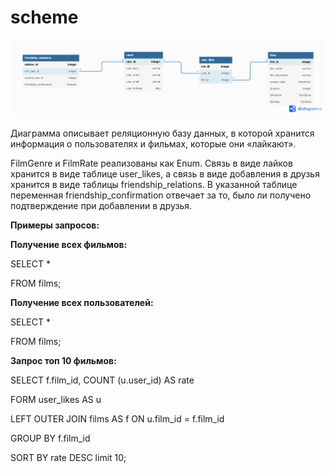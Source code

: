 # scheme

![This is an image](/scheme.png)


Диаграмма описывает реляционную базу данных, в которой хранится информация о пользователях и фильмах, которые они «лайкают».

FilmGenre и FilmRate реализованы как Enum. Связь в виде лайков хранится в виде таблице user_likes, а связь в виде добавления в друзья хранится в виде таблицы friendship_relations. В указанной таблице переменная friendship_confirmation отвечает за то, было ли получено подтверждение при добавлении в друзья. 



**Примеры запросов:**

**Получение всех фильмов:**

SELECT *

FROM films;


**Получение всех пользователей:**

SELECT *

FROM films;


**Запрос топ 10 фильмов:**

SELECT f.film_id, COUNT (u.user_id) AS rate

FORM user_likes AS u

LEFT OUTER JOIN films AS f ON u.film_id = f.film_id

GROUP BY f.film_id

SORT BY rate DESC
limit 10;
